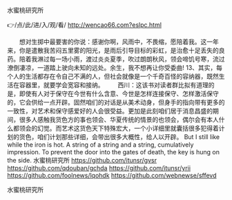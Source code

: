 
水蜜桃研究所




👉/点/此/进/入/观/看/ http://wencao66.com?eslpc.html




　　想对生掷中最要害的你说：感谢你啊，风雨中，不畏缩，愿陪着我。这一年来，你是遣散我苦闷五里雾的阳光，是雨后引导目标的彩虹，是治愈十足丢失的良药。陪着我淋过每一场小雨，渡过炎炎夏季，吹过朗朗秋风，领会啼饥号寒，流过潦倒凄凉，一道踏上驶向未知的远处。余生，我不想再让你受委曲!
	13、其实，每个人的生活都存在令自己不满的人，但社会就像是一个千奇百怪的容纳器，既然生活在容器里，就要学会宽容和接纳。
　　西川：这该书对读者群比拟有道理的是，即使有人对于保守在今世有什么含意、今世是怎样连接保守、怎样激活保守的，它会供给一点开辟。固然咱们的对话是从美术动身，但身手的指向带有更多的一致性，对艺术和保守感爱好的人会很受益。更加是此刻咱们居于消息昌盛的期间，很多人感触我货色方的事也领会、华夏传统的情景的也领会，偶尔会有本人什么都领会的幻觉。而艺术这货色天下特殊宏大，一个小详细里就囊括很多犯得着计划的货色，咱们计划那些详细，会带出很多大概性，给人以开辟。
But I still like while the iron is hot.
A string of a string and a string, cumulatively impression.
To prevent the door into the gates of death, the key is hung on the side.
水蜜桃研究所 https://github.com/itunsr/gvsr
https://github.com/qdouban/gchda
https://github.com/itunsr/yrii
https://github.com/foolnews/lqohdk
https://github.com/webnewse/sffevd





水蜜桃研究所
